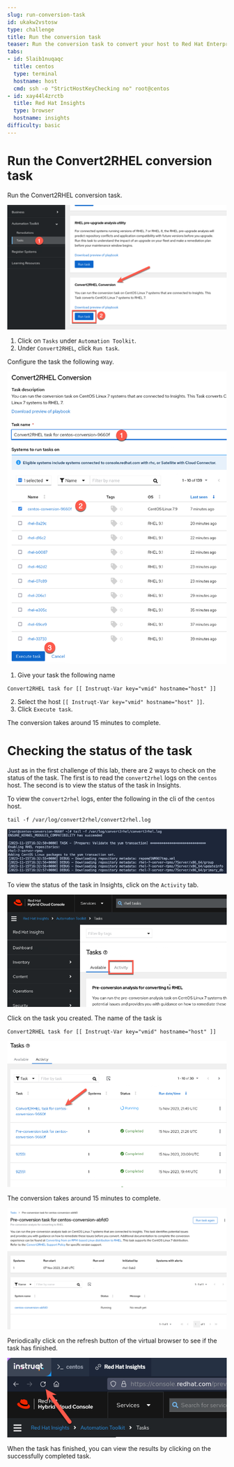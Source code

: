 ```yaml
---
slug: run-conversion-task
id: ukakw2vstosw
type: challenge
title: Run the conversion task
teaser: Run the conversion task to convert your host to Red Hat Enterprise Linux.
tabs:
- id: 5laib1nuqaqc
  title: centos
  type: terminal
  hostname: host
  cmd: ssh -o "StrictHostKeyChecking no" root@centos
- id: xay44l4zrctb
  title: Red Hat Insights
  type: browser
  hostname: insights
difficulty: basic
---
```

Run the Convert2RHEL conversion task
====================================
<!-- Enable `Preview on`.

![preview on](../assets/enablepreview.png) -->

Run the Convert2RHEL conversion task.

![conversion task](../assets/conver2rhelconversiontask.png)

1. Click on `Tasks` under `Automation Toolkit`.
2. Under `Convert2RHEL`, click `Run task`.

Configure the task the following way.

![conversion attributes](../assets/conversionattributes.png)

1. Give your task the following name
```
Convert2RHEL task for [[ Instruqt-Var key="vmid" hostname="host" ]]
```
2. Select the host `[[ Instruqt-Var key="vmid" hostname="host" ]]`.
3. Click `Execute task`.

The conversion takes around 15 minutes to complete.

Checking the status of the task
===============================

Just as in the first challenge of this lab, there are 2 ways to check on the status of the task. The first is to read the `convert2rhel` logs on the `centos` host. The second is to view the status of the task in Insights.

To view the `convert2rhel` logs, enter the following in the cli of the `centos` host.

```
tail -f /var/log/convert2rhel/convert2rhel.log
```
![tail logs](../assets/viewlogs.png)

To view the status of the task in Insights, click on the `Activity` tab.

![activity tab](../assets/activitytab.png)

Click on the task you created. The name of the task is
```
Convert2RHEL task for [[ Instruqt-Var key="vmid" hostname="host" ]]
```

![task](../assets/conversiontask.png)

The conversion takes around 15 minutes to complete.

![task status](../assets/taskstatus.png)

Periodically click on the refresh button of the virtual browser to see if the task has finished.

![refresh](../assets/refreshstatus.png)

When the task has finished, you can view the results by clicking on the successfully completed task.
